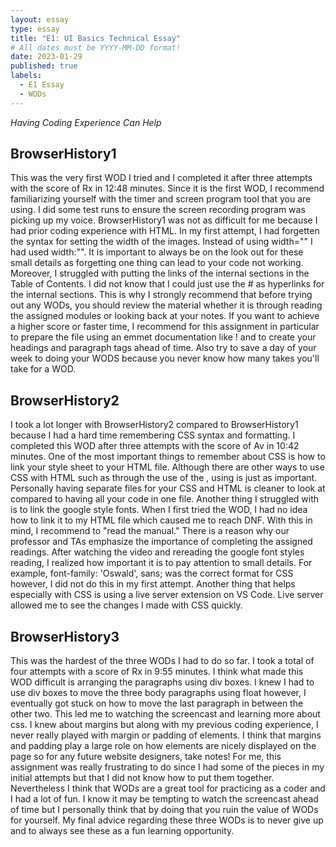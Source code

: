 ```yaml
---
layout: essay
type: essay
title: "E1: UI Basics Technical Essay"
# All dates must be YYYY-MM-DD format!
date: 2023-01-29
published: true
labels:
  - E1 Essay
  - WODs
---
```

*Having Coding Experience Can Help*

## BrowserHistory1

This was the very first WOD I tried and I completed it after three attempts with the score of Rx in 12:48 minutes. Since it is the first WOD, I recommend familiarizing yourself with the timer and screen program tool that you are using. I did some test runs to ensure the screen recording program was picking up my voice. BrowserHistory1 was not as difficult for me because I had prior coding experience with HTML. In my first attempt, I had forgetten the syntax for setting the width of the images. Instead of using width="" I had used width:"". It is important to always be on the look out for these small details as forgetting one thing can lead to your code not working. Moreover, I struggled with putting the links of the internal sections in the Table of Contents. I did not know that I could just use the # as hyperlinks for the internal sections. This is why I strongly recommend that before trying out any WODs, you should review the material whether it is through reading the assigned modules or looking back at your notes. If you want to achieve a higher score or faster time, I recommend for this assignment in particular to prepare the file using an emmet documentation like ! and to create your headings and paragraph tags ahead of time. Also try to save a day of your week to doing your WODS because you never know how many takes you'll take for a WOD.

## BrowserHistory2

I took a lot longer with BrowserHistory2 compared to BrowserHistory1 because I had a hard time remembering CSS syntax and formatting. I completed this WOD after three attempts with the score of Av in 10:42 minutes. One of the most important things to remember about CSS is how to link your style sheet to your HTML file. Although there are other ways to use CSS with HTML such as through the use of the <style></style>, using <link rel="stylesheet" href="style.css"> is just as important. Personally having separate files for your CSS and HTML is cleaner to look at compared to having all your code in one file. Another thing I struggled with is to link the google style fonts. When I first tried the WOD, I had no idea how to link it to my HTML file which caused me to reach DNF. With this in mind, I recommend to "read the manual." There is a reason why our professor and TAs emphasize the importance of completing the assigned readings. After watching the video and rereading the google font styles reading, I realized how important it is to pay attention to small details. For example, font-family: 'Oswald', sans; was the correct format for CSS however, I did not do this in my first attempt. Another thing that helps especially with CSS is using a live server extension on VS Code. Live server allowed me to see the changes I made with CSS quickly.

## BrowserHistory3

This was the hardest of the three WODs I had to do so far. I took a total of four attempts with a score of Rx in 9:55 minutes. I think what made this WOD difficult is arranging the paragraphs using div boxes. I knew I had to use div boxes to move the three body paragraphs using float however, I eventually got stuck on how to move the last paragraph in between the other two. This led me to watching the screencast and learning more about css. I knew about margins but along with my previous coding experience, I never really played with margin or padding of elements. I think that margins and padding play a large role on how elements are nicely displayed on the page so for any future website designers, take notes! For me, this assignment was really frustrating to do since I had some of the pieces in my initial attempts but that I did not know how to put them together. Nevertheless I think that WODs are a great tool for practicing as a coder and I had a lot of fun. I know it may be tempting to watch the screencast ahead of time but I personally think that by doing that you ruin the value of WODs for yourself. My final advice regarding these three WODs is to never give up and to always see these as a fun learning opportunity.
